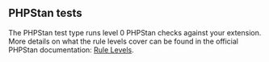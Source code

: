 ## PHPStan tests

The PHPStan test type runs level 0 PHPStan checks against your extension. More details on what the rule levels cover can be found in the official PHPStan documentation: [Rule Levels](https://phpstan.org/user-guide/rule-levels).